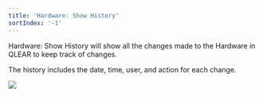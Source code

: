 ```yaml
---
title: 'Hardware: Show History'
sortIndex: '-1'
---
```

Hardware: Show History will show all the changes made to the Hardware in QLEAR to keep track of changes.

The history includes the date, time, user, and action for each change.

![](https://cloud.githubusercontent.com/assets/3292593/25612620/0a122dae-2f5e-11e7-9838-18502e51a255.png)